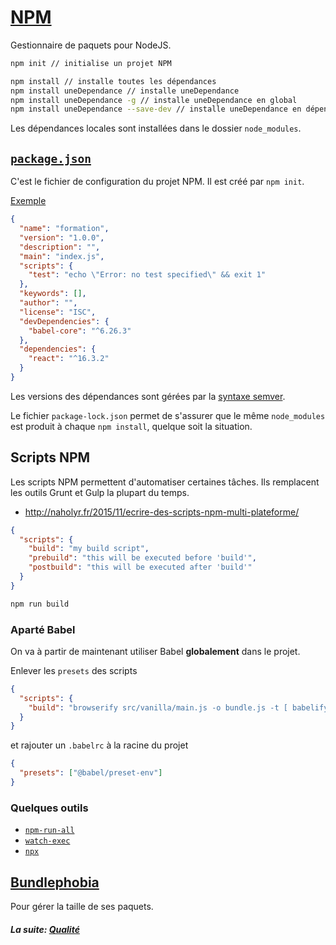 # [NPM](https://www.npmjs.com/)

Gestionnaire de paquets pour NodeJS.

```bash
npm init // initialise un projet NPM

npm install // installe toutes les dépendances
npm install uneDependance // installe uneDependance
npm install uneDependance -g // installe uneDependance en global
npm install uneDependance --save-dev // installe uneDependance en dépendance de développement
```

Les dépendances locales sont installées dans le dossier `node_modules`.

## [`package.json`](https://docs.npmjs.com/getting-started/using-a-package.json)

C'est le fichier de configuration du projet NPM. Il est créé par `npm init`.

[Exemple](https://gitlab.com/mapcontrib/mapcontrib.next/blob/develop/packages/web/package.json)

```json
{
  "name": "formation",
  "version": "1.0.0",
  "description": "",
  "main": "index.js",
  "scripts": {
    "test": "echo \"Error: no test specified\" && exit 1"
  },
  "keywords": [],
  "author": "",
  "license": "ISC",
  "devDependencies": {
    "babel-core": "^6.26.3"
  },
  "dependencies": {
    "react": "^16.3.2"
  }
}
```

Les versions des dépendances sont gérées par la [syntaxe semver](https://docs.npmjs.com/files/package.json#dependencies).

Le fichier `package-lock.json` permet de s'assurer que le même `node_modules` est produit à chaque `npm install`, quelque soit la situation.

## Scripts NPM

Les scripts NPM permettent d'automatiser certaines tâches. Ils remplacent les outils Grunt et Gulp la plupart du temps.

- http://naholyr.fr/2015/11/ecrire-des-scripts-npm-multi-plateforme/

```json
{
  "scripts": {
    "build": "my build script",
    "prebuild": "this will be executed before 'build'",
    "postbuild": "this will be executed after 'build'"
  }
}
```

```bash
npm run build
```

### Aparté Babel

On va à partir de maintenant utiliser Babel **globalement** dans le projet.

Enlever les `presets` des scripts

```json
{
  "scripts": {
    "build": "browserify src/vanilla/main.js -o bundle.js -t [ babelify ] -d"
  }
}
```

et rajouter un `.babelrc` à la racine du projet

```json
{
  "presets": ["@babel/preset-env"]
}
```

### Quelques outils

- [`npm-run-all`](https://www.npmjs.com/package/npm-run-all)
- [`watch-exec`](https://www.npmjs.com/package/watch-exec)
- [`npx`](https://medium.com/@maybekatz/introducing-npx-an-npm-package-runner-55f7d4bd282b)

## [Bundlephobia](https://bundlephobia.com/)

Pour gérer la taille de ses paquets.

#### _La suite: [Qualité](./3-4_quality.md)_
